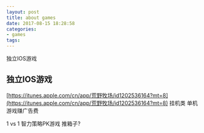 ```yaml
---
layout: post
title: about games
date: 2017-08-15 18:28:58
categories:
- games
tags:
---
```


独立IOS游戏

<!-- more -->

## 独立IOS游戏

[https://itunes.apple.com/cn/app/荒野牧场/id1202536164?mt=8](https://itunes.apple.com/cn/app/荒野牧场/id1202536164?mt=8)  挂机类 单机游戏赚广告费

1 vs 1 智力策略PK游戏 推箱子?